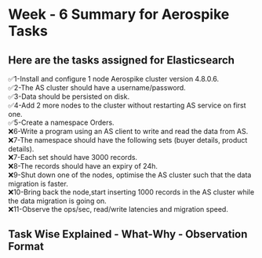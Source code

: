 # Week - 6 Summary for Aerospike Tasks 

## Here are the tasks assigned for Elasticsearch 

✅1-Install and configure 1 node Aerospike cluster version 4.8.0.6.  
✅2-The AS cluster should have a username/password.  
✅3-Data should be persisted on disk.  
✅4-Add 2 more nodes to the cluster without restarting AS service on first one.  
✅5-Create a namespace Orders.  
❌6-Write a program using an AS client to write and read the data from AS.  
❌7-The namespace should have the following sets (buyer details, product details).  
❌7-Each set should have 3000 records.  
❌8-The records should have an expiry of 24h.  
❌9-Shut down one of the nodes, optimise the AS cluster such that the data migration is faster.  
❌10-Bring back the node,start inserting 1000 records in the AS cluster while the data migration is going on.  
❌11-Observe the ops/sec, read/write latencies and migration speed.  
 


## Task Wise Explained - What-Why - Observation Format

